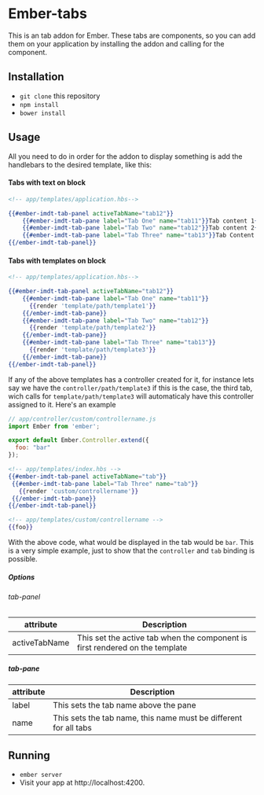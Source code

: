 # Ember-tabs

This is an tab addon for Ember.
These tabs are components, so you can add them on your application by installing the addon and calling for the component.

## Installation

* `git clone` this repository
* `npm install`
* `bower install`

## Usage

All you need to do in order for the addon to display something is add the handlebars to the desired template, like this:

#### Tabs with text on block
```handlebars
<!-- app/templates/application.hbs-->

{{#ember-imdt-tab-panel activeTabName="tab12"}}
    {{#ember-imdt-tab-pane label="Tab One" name="tab11"}}Tab content 1{{/ember-imdt-tab-pane}}
    {{#ember-imdt-tab-pane label="Tab Two" name="tab12"}}Tab content 2{{/ember-imdt-tab-pane}}
    {{#ember-imdt-tab-pane label="Tab Three" name="tab13"}}Tab Content 3{{/ember-imdt-tab-pane}}
{{/ember-imdt-tab-panel}}
```

#### Tabs with templates on block
```handlebars
<!-- app/templates/application.hbs-->

{{#ember-imdt-tab-panel activeTabName="tab12"}}
    {{#ember-imdt-tab-pane label="Tab One" name="tab11"}}
      {{render 'template/path/template1'}}
    {{/ember-imdt-tab-pane}}
    {{#ember-imdt-tab-pane label="Tab Two" name="tab12"}}
      {{render 'template/path/template2'}}
    {{/ember-imdt-tab-pane}}
    {{#ember-imdt-tab-pane label="Tab Three" name="tab13"}}
      {{render 'template/path/template3'}}
    {{/ember-imdt-tab-pane}}
{{/ember-imdt-tab-panel}}
```
 If any of the above templates has a controller created for it, for instance lets say we have the `controller/path/template3`
 if this is the case, the third tab, wich calls for `template/path/template3` will automaticaly have this controller assigned to it.
 Here's an example

 ```javascript
 // app/controller/custom/controllername.js
 import Ember from 'ember';

 export default Ember.Controller.extend({
   foo: "bar"
 });
 ```


 ```handlebars
<!-- app/templates/index.hbs -->
{{#ember-imdt-tab-panel activeTabName="tab"}}
  {{#ember-imdt-tab-pane label="Tab Three" name="tab"}}
    {{render 'custom/controllername'}}
  {{/ember-imdt-tab-pane}}
{{/ember-imdt-tab-panel}}

<!-- app/templates/custom/controllername -->
{{foo}}
```
With the above code, what would be displayed in the tab would be `bar`. This is a very simple example, just to show that the `controller` and `tab` binding is possible.

##### Options

###### tab-panel

attribute | Description
----------|------------
activeTabName | This set the active tab when the component is first rendered on the template

##### tab-pane
attribute | Description
----------|------------
label | This sets the tab name above the pane
name | This sets the tab name, this name must be different for all tabs

## Running

* `ember server`
* Visit your app at http://localhost:4200.
